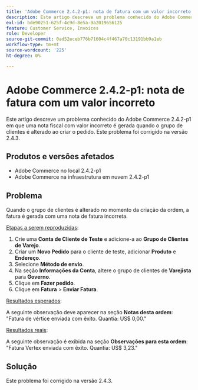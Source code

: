 ```yaml
---
title: 'Adobe Commerce 2.4.2-p1: nota de fatura com um valor incorreto'
description: Este artigo descreve um problema conhecido do Adobe Commerce 2.4.2-p1 em que uma nota fiscal com valor incorreto é gerada quando o grupo de clientes é alterado ao criar o pedido. Este problema foi corrigido na versão 2.4.3.
exl-id: bde90251-625f-4c9d-8e5a-9a2019656125
feature: Customer Service, Invoices
role: Developer
source-git-commit: 0ad52eceb776b71604c4f467a70c13191bb9a1eb
workflow-type: tm+mt
source-wordcount: '225'
ht-degree: 0%

---
```


# Adobe Commerce 2.4.2-p1: nota de fatura com um valor incorreto

Este artigo descreve um problema conhecido do Adobe Commerce 2.4.2-p1 em que uma nota fiscal com valor incorreto é gerada quando o grupo de clientes é alterado ao criar o pedido. Este problema foi corrigido na versão 2.4.3.

## Produtos e versões afetados

* Adobe Commerce no local 2.4.2-p1
* Adobe Commerce na infraestrutura em nuvem 2.4.2-p1

## Problema

Quando o grupo de clientes é alterado no momento da criação da ordem, a fatura é gerada com uma nota de fatura incorreta.

<u>Etapas a serem reproduzidas</u>:

1. Crie uma **Conta de Cliente de Teste** e adicione-a ao **Grupo de Clientes de Varejo**.
1. Criar um **Novo Pedido** para o cliente de teste, adicionar **Produto** e **Endereço**.
1. Selecione **Método de envio**.
1. Na seção **Informações da Conta**, altere o grupo de clientes de **Varejista** para **Governo**.
1. Clique em **Fazer pedido**.
1. Clique em **Fatura** > **Enviar Fatura**.

<u>Resultados esperados</u>:

A seguinte observação deve aparecer na seção **Notas desta ordem**: &quot;Fatura de vértice enviada com êxito. Quantia: US$ 0,00.&quot;

<u>Resultados reais</u>:

A seguinte observação é exibida na seção **Observações para esta ordem**: &quot;Fatura Vertex enviada com êxito. Quantia: US$ 3,23.&quot;

## Solução

Este problema foi corrigido na versão 2.4.3.

